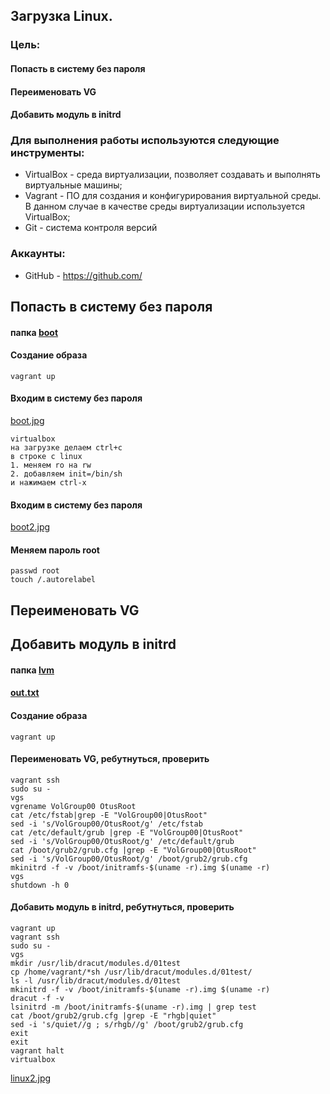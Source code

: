 ## Загрузка Linux.
### Цель:
#### Попасть в систему без пароля
#### Переименовать VG
#### Добавить модуль в initrd

### Для выполнения работы используются следующие инструменты:
- VirtualBox - среда виртуализации, позволяет создавать и выполнять виртуальные машины;
- Vagrant - ПО для создания и конфигурирования виртуальной среды. В данном случае в качестве среды виртуализации используется VirtualBox;
- Git - система контроля версий

### Аккаунты:
- GitHub - https://github.com/

## Попасть в систему без пароля
#### папка [boot](https://github.com/serjb1973/boot/tree/main/boot)

#### Создание образа
```
vagrant up
```
#### Входим в систему без пароля 
[boot.jpg](https://github.com/serjb1973/boot/blob/main/boot/boot.jpg)
```
virtualbox
на загрузке делаем ctrl+c
в строке с linux
1. меняем ro на rw
2. добавляем init=/bin/sh
и нажимаем сtrl-x 
```
#### Входим в систему без пароля
[boot2.jpg](https://github.com/serjb1973/boot/blob/main/boot/boot2.jpg)

#### Меняем пароль root
```
passwd root
touch /.autorelabel
```
## Переименовать VG
## Добавить модуль в initrd
#### папка [lvm](https://github.com/serjb1973/boot/tree/main/lvm)
#### [out.txt](https://github.com/serjb1973/boot/blob/main/lvm/out.txt)

#### Создание образа
```
vagrant up
```
#### Переименовать VG, ребутнуться, проверить
```
vagrant ssh
sudo su -
vgs
vgrename VolGroup00 OtusRoot
cat /etc/fstab|grep -E "VolGroup00|OtusRoot"
sed -i 's/VolGroup00/OtusRoot/g' /etc/fstab
cat /etc/default/grub |grep -E "VolGroup00|OtusRoot"
sed -i 's/VolGroup00/OtusRoot/g' /etc/default/grub
cat /boot/grub2/grub.cfg |grep -E "VolGroup00|OtusRoot"
sed -i 's/VolGroup00/OtusRoot/g' /boot/grub2/grub.cfg
mkinitrd -f -v /boot/initramfs-$(uname -r).img $(uname -r)
vgs
shutdown -h 0
```
#### Добавить модуль в initrd, ребутнуться, проверить
```
vagrant up
vagrant ssh
sudo su -
vgs
mkdir /usr/lib/dracut/modules.d/01test
cp /home/vagrant/*sh /usr/lib/dracut/modules.d/01test/
ls -l /usr/lib/dracut/modules.d/01test
mkinitrd -f -v /boot/initramfs-$(uname -r).img $(uname -r)
dracut -f -v
lsinitrd -m /boot/initramfs-$(uname -r).img | grep test
cat /boot/grub2/grub.cfg |grep -E "rhgb|quiet"
sed -i 's/quiet//g ; s/rhgb//g' /boot/grub2/grub.cfg
exit
exit
vagrant halt
virtualbox
```
[linux2.jpg](https://github.com/serjb1973/boot/blob/main/lvm/linux2.jpg)

